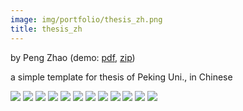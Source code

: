 ```yaml
---
image: img/portfolio/thesis_zh.png
title: thesis_zh
---
```


by Peng Zhao (demo: [pdf](https://github.com/pzhaonet/bookdownplus/raw/master/inst2/thesis_zh/showcase/thesis_zh.pdf), [zip](https://github.com/pzhaonet/bookdownplus/raw/master/inst/templates/thesis_zh.zip))

a simple template for thesis of Peking Uni., in Chinese

<!--more-->

![](https://github.com/pzhaonet/bookdownplus/raw/master/inst2/thesis_zh/showcase/cover.png)
![](https://github.com/pzhaonet/bookdownplus/raw/master/inst2/thesis_zh/showcase/thesis_zh11.png)
![](https://github.com/pzhaonet/bookdownplus/raw/master/inst2/thesis_zh/showcase/thesis_zh13.png)
![](https://github.com/pzhaonet/bookdownplus/raw/master/inst2/thesis_zh/showcase/thesis_zh15.png)
![](https://github.com/pzhaonet/bookdownplus/raw/master/inst2/thesis_zh/showcase/thesis_zh17.png)
![](https://github.com/pzhaonet/bookdownplus/raw/master/inst2/thesis_zh/showcase/thesis_zh19.png)
![](https://github.com/pzhaonet/bookdownplus/raw/master/inst2/thesis_zh/showcase/thesis_zh21.png)
![](https://github.com/pzhaonet/bookdownplus/raw/master/inst2/thesis_zh/showcase/thesis_zh23.png)
![](https://github.com/pzhaonet/bookdownplus/raw/master/inst2/thesis_zh/showcase/thesis_zh25.png)
![](https://github.com/pzhaonet/bookdownplus/raw/master/inst2/thesis_zh/showcase/thesis_zh27.png)
![](https://github.com/pzhaonet/bookdownplus/raw/master/inst2/thesis_zh/showcase/thesis_zh29.png)
![](https://github.com/pzhaonet/bookdownplus/raw/master/inst2/thesis_zh/showcase/thesis_zh9.png)

